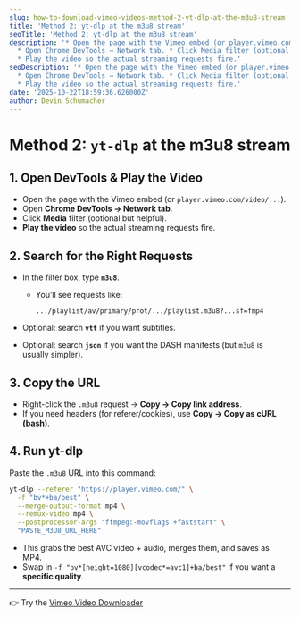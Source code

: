 ```yaml
---
slug: how-to-download-vimeo-videos-method-2-yt-dlp-at-the-m3u8-stream
title: 'Method 2: yt-dlp at the m3u8 stream'
seoTitle: 'Method 2: yt-dlp at the m3u8 stream'
description: '* Open the page with the Vimeo embed (or player.vimeo.com/video/...).
  * Open Chrome DevTools → Network tab. * Click Media filter (optional but helpful).
  * Play the video so the actual streaming requests fire.'
seoDescription: '* Open the page with the Vimeo embed (or player.vimeo.com/video/...).
  * Open Chrome DevTools → Network tab. * Click Media filter (optional but helpful).
  * Play the video so the actual streaming requests fire.'
date: '2025-10-22T18:59:36.626000Z'
author: Devin Schumacher
---
```


# Method 2: `yt-dlp` at the m3u8 stream

## 1. Open DevTools & Play the Video

* Open the page with the Vimeo embed (or `player.vimeo.com/video/...`).
* Open **Chrome DevTools → Network tab**.
* Click **Media** filter (optional but helpful).
* **Play the video** so the actual streaming requests fire.



## 2. Search for the Right Requests

* In the filter box, type **`m3u8`**.

  * You’ll see requests like:

    ```
    .../playlist/av/primary/prot/.../playlist.m3u8?...sf=fmp4
    ```
* Optional: search **`vtt`** if you want subtitles.
* Optional: search **`json`** if you want the DASH manifests (but `m3u8` is usually simpler).


## 3. Copy the URL

* Right-click the `.m3u8` request → **Copy → Copy link address**.
* If you need headers (for referer/cookies), use **Copy → Copy as cURL (bash)**.


## 4. Run yt-dlp

Paste the `.m3u8` URL into this command:

```bash
yt-dlp --referer "https://player.vimeo.com/" \
  -f "bv*+ba/best" \
  --merge-output-format mp4 \
  --remux-video mp4 \
  --postprocessor-args "ffmpeg:-movflags +faststart" \
  "PASTE_M3U8_URL_HERE"
```

* This grabs the best AVC video + audio, merges them, and saves as MP4.
* Swap in `-f "bv*[height=1080][vcodec*=avc1]+ba/best"` if you want a **specific quality**.




---

👉 Try the [Vimeo Video Downloader](https://serp.ly/vimeo-video-downloader)
